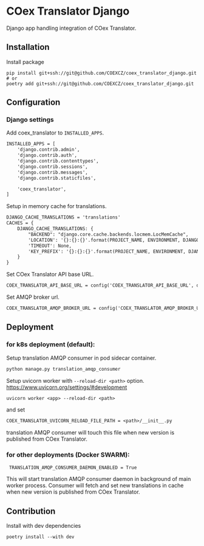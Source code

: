 # COex Translator Django

Django app handling integration of COex Translator.

## Installation

Install package

```shell
pip install git+ssh://git@github.com/COEXCZ/coex_translator_django.git
# or
poetry add git+ssh://git@github.com/COEXCZ/coex_translator_django.git
```

## Configuration

### Django settings

Add coex_translator to `INSTALLED_APPS`.

```diff
INSTALLED_APPS = [
    'django.contrib.admin',
    'django.contrib.auth',
    'django.contrib.contenttypes',
    'django.contrib.sessions',
    'django.contrib.messages',
    'django.contrib.staticfiles',

    'coex_translator',
]
```

Setup in memory cache for translations.

```diff
DJANGO_CACHE_TRANSLATIONS = 'translations'
CACHES = {
    DJANGO_CACHE_TRANSLATIONS: {
        "BACKEND": "django.core.cache.backends.locmem.LocMemCache",
        'LOCATION': '{}:{}:{}'.format(PROJECT_NAME, ENVIRONMENT, DJANGO_CACHE_TRANSLATIONS),
        'TIMEOUT': None,
        'KEY_PREFIX': '{}:{}:{}'.format(PROJECT_NAME, ENVIRONMENT, DJANGO_CACHE_TRANSLATIONS)
    }
}
```

Set COex Translator API base URL.

```diff
COEX_TRANSLATOR_API_BASE_URL = config('COEX_TRANSLATOR_API_BASE_URL', default='')
```

Set AMQP broker url.

```diff
COEX_TRANSLATOR_AMQP_BROKER_URL = config('COEX_TRANSLATOR_AMQP_BROKER_URL', default='')
```

## Deployment

### for k8s deployment (default):  
 
Setup translation AMQP consumer in pod sidecar container.

```diff
python manage.py translation_amqp_consumer
```

Setup uvicorn worker with `--reload-dir <path>` option. https://www.uvicorn.org/settings/#development

```diff
uvicorn worker <app> --reload-dir <path>
```

and set

```diff
COEX_TRANSLATOR_UVICORN_RELOAD_FILE_PATH = <path>/__init__.py
```

translation AMQP consumer will touch this file when new version is published from COex Translator.

### for other deployments (Docker SWARM):  

```diff
 TRANSLATION_AMQP_CONSUMER_DAEMON_ENABLED = True
```

This will start translation AMQP consumer daemon in background of main worker process.
Consumer will fetch and set new translations in cache when new version is published from COex Translator.

## Contribution

Install with dev dependencies

```shell
poetry install --with dev
```
